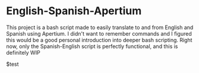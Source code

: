 # English-Spanish-Apertium
This project is a bash script made to easily translate to and from English and Spanish using Apertium. I didn't want to remember commands and I figured this
would be a good personal introduction into deeper bash scripting. Right now, only the Spanish-English script is perfectly functional, and this is definitely WIP

$test
